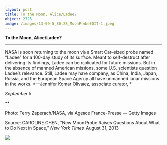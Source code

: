 ```yaml
---
layout: post
title: To the Moon, Alice/Ladee?
object: 2725
image: /images/13-09-5_80.28_MoonProbeEDIT-1.jpeg
---
```

**To the Moon, Alice/Ladee?**

****

NASA is soon returning to the moon via a Smart Car–sized probe named “Ladee” for a 100-day study of its surface. Meant to self-destruct after delivering its findings, Ladee can be replicated for future missions. But in the absence of manned American missions, some U.S. scientists question Ladee’s relevance. Still, Ladee may have company, as China, India, Japan, Russia, and the European Space Agency all have unmanned lunar missions in the works. *—Jennifer Komar Olivarez, associate curator, *

*September 5*

**

Photo: Terry Zaperach/NASA, via Agence France-Presse — Getty Images

Source: CAROLINE CHEN, “New Moon Probe Raises Questions About What to Do Next in Space,” *New York Times*, August 31, 2013 

![]({{siteurl.base}}/images/13-09-5_80.28_MoonProbeEDIT-1.jpeg)
